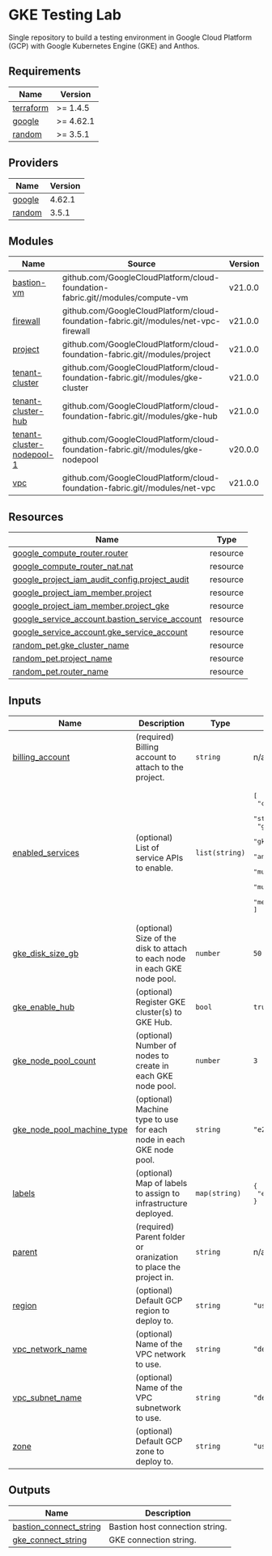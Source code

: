 # GKE Testing Lab
Single repository to build a testing environment in Google Cloud Platform (GCP) with Google Kubernetes Engine (GKE) and Anthos.

## Requirements

| Name | Version |
|------|---------|
| <a name="requirement_terraform"></a> [terraform](#requirement\_terraform) | >= 1.4.5 |
| <a name="requirement_google"></a> [google](#requirement\_google) | >= 4.62.1 |
| <a name="requirement_random"></a> [random](#requirement\_random) | >= 3.5.1 |

## Providers

| Name | Version |
|------|---------|
| <a name="provider_google"></a> [google](#provider\_google) | 4.62.1 |
| <a name="provider_random"></a> [random](#provider\_random) | 3.5.1 |

## Modules

| Name | Source | Version |
|------|--------|---------|
| <a name="module_bastion-vm"></a> [bastion-vm](#module\_bastion-vm) | github.com/GoogleCloudPlatform/cloud-foundation-fabric.git//modules/compute-vm | v21.0.0 |
| <a name="module_firewall"></a> [firewall](#module\_firewall) | github.com/GoogleCloudPlatform/cloud-foundation-fabric.git//modules/net-vpc-firewall | v21.0.0 |
| <a name="module_project"></a> [project](#module\_project) | github.com/GoogleCloudPlatform/cloud-foundation-fabric.git//modules/project | v21.0.0 |
| <a name="module_tenant-cluster"></a> [tenant-cluster](#module\_tenant-cluster) | github.com/GoogleCloudPlatform/cloud-foundation-fabric.git//modules/gke-cluster | v21.0.0 |
| <a name="module_tenant-cluster-hub"></a> [tenant-cluster-hub](#module\_tenant-cluster-hub) | github.com/GoogleCloudPlatform/cloud-foundation-fabric.git//modules/gke-hub | v21.0.0 |
| <a name="module_tenant-cluster-nodepool-1"></a> [tenant-cluster-nodepool-1](#module\_tenant-cluster-nodepool-1) | github.com/GoogleCloudPlatform/cloud-foundation-fabric.git//modules/gke-nodepool | v20.0.0 |
| <a name="module_vpc"></a> [vpc](#module\_vpc) | github.com/GoogleCloudPlatform/cloud-foundation-fabric.git//modules/net-vpc | v21.0.0 |

## Resources

| Name | Type |
|------|------|
| [google_compute_router.router](https://registry.terraform.io/providers/hashicorp/google/latest/docs/resources/compute_router) | resource |
| [google_compute_router_nat.nat](https://registry.terraform.io/providers/hashicorp/google/latest/docs/resources/compute_router_nat) | resource |
| [google_project_iam_audit_config.project_audit](https://registry.terraform.io/providers/hashicorp/google/latest/docs/resources/project_iam_audit_config) | resource |
| [google_project_iam_member.project](https://registry.terraform.io/providers/hashicorp/google/latest/docs/resources/project_iam_member) | resource |
| [google_project_iam_member.project_gke](https://registry.terraform.io/providers/hashicorp/google/latest/docs/resources/project_iam_member) | resource |
| [google_service_account.bastion_service_account](https://registry.terraform.io/providers/hashicorp/google/latest/docs/resources/service_account) | resource |
| [google_service_account.gke_service_account](https://registry.terraform.io/providers/hashicorp/google/latest/docs/resources/service_account) | resource |
| [random_pet.gke_cluster_name](https://registry.terraform.io/providers/hashicorp/random/latest/docs/resources/pet) | resource |
| [random_pet.project_name](https://registry.terraform.io/providers/hashicorp/random/latest/docs/resources/pet) | resource |
| [random_pet.router_name](https://registry.terraform.io/providers/hashicorp/random/latest/docs/resources/pet) | resource |

## Inputs

| Name | Description | Type | Default | Required |
|------|-------------|------|---------|:--------:|
| <a name="input_billing_account"></a> [billing\_account](#input\_billing\_account) | (required) Billing account to attach to the project. | `string` | n/a | yes |
| <a name="input_enabled_services"></a> [enabled\_services](#input\_enabled\_services) | (optional) List of service APIs to enable. | `list(string)` | <pre>[<br>  "container.googleapis.com",<br>  "stackdriver.googleapis.com",<br>  "gkehub.googleapis.com",<br>  "gkeconnect.googleapis.com",<br>  "anthosconfigmanagement.googleapis.com",<br>  "multiclusteringress.googleapis.com",<br>  "multiclusterservicediscovery.googleapis.com",<br>  "mesh.googleapis.com"<br>]</pre> | no |
| <a name="input_gke_disk_size_gb"></a> [gke\_disk\_size\_gb](#input\_gke\_disk\_size\_gb) | (optional) Size of the disk to attach to each node in each GKE node pool. | `number` | `50` | no |
| <a name="input_gke_enable_hub"></a> [gke\_enable\_hub](#input\_gke\_enable\_hub) | (optional) Register GKE cluster(s) to GKE Hub. | `bool` | `true` | no |
| <a name="input_gke_node_pool_count"></a> [gke\_node\_pool\_count](#input\_gke\_node\_pool\_count) | (optional) Number of nodes to create in each GKE node pool. | `number` | `3` | no |
| <a name="input_gke_node_pool_machine_type"></a> [gke\_node\_pool\_machine\_type](#input\_gke\_node\_pool\_machine\_type) | (optional) Machine type to use for each node in each GKE node pool. | `string` | `"e2-medium"` | no |
| <a name="input_labels"></a> [labels](#input\_labels) | (optional) Map of labels to assign to infrastructure deployed. | `map(string)` | <pre>{<br>  "environment": "tenant"<br>}</pre> | no |
| <a name="input_parent"></a> [parent](#input\_parent) | (required) Parent folder or oranization to place the project in. | `string` | n/a | yes |
| <a name="input_region"></a> [region](#input\_region) | (optional) Default GCP region to deploy to. | `string` | `"us-central1"` | no |
| <a name="input_vpc_network_name"></a> [vpc\_network\_name](#input\_vpc\_network\_name) | (optional) Name of the VPC network to use. | `string` | `"default"` | no |
| <a name="input_vpc_subnet_name"></a> [vpc\_subnet\_name](#input\_vpc\_subnet\_name) | (optional) Name of the VPC subnetwork to use. | `string` | `"default"` | no |
| <a name="input_zone"></a> [zone](#input\_zone) | (optional) Default GCP zone to deploy to. | `string` | `"us-central1-a"` | no |

## Outputs

| Name | Description |
|------|-------------|
| <a name="output_bastion_connect_string"></a> [bastion\_connect\_string](#output\_bastion\_connect\_string) | Bastion host connection string. |
| <a name="output_gke_connect_string"></a> [gke\_connect\_string](#output\_gke\_connect\_string) | GKE connection string. |